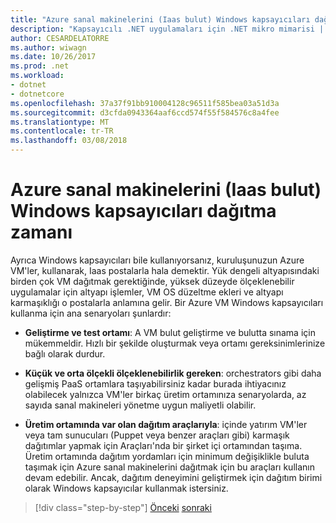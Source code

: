 ```yaml
---
title: "Azure sanal makinelerini (Iaas bulut) Windows kapsayıcıları dağıtma zamanı"
description: "Kapsayıcılı .NET uygulamaları için .NET mikro mimarisi | Azure sanal makinelerini (Iaas bulut) Windows kapsayıcıları dağıtma zamanı"
author: CESARDELATORRE
ms.author: wiwagn
ms.date: 10/26/2017
ms.prod: .net
ms.workload:
- dotnet
- dotnetcore
ms.openlocfilehash: 37a37f91bb910004128c96511f585bea03a51d3a
ms.sourcegitcommit: d3cfda0943364aaf6ccd574f55f584576c8a4fee
ms.translationtype: MT
ms.contentlocale: tr-TR
ms.lasthandoff: 03/08/2018
---
```

# <a name="when-to-deploy-windows-containers-to-azure-vms-iaas-cloud"></a>Azure sanal makinelerini (Iaas bulut) Windows kapsayıcıları dağıtma zamanı

Ayrıca Windows kapsayıcıları bile kullanıyorsanız, kuruluşunuzun Azure VM'ler, kullanarak, Iaas postalarla hala demektir. Yük dengeli altyapısındaki birden çok VM dağıtmak gerektiğinde, yüksek düzeyde ölçeklenebilir uygulamalar için altyapı işlemler, VM OS düzeltme ekleri ve altyapı karmaşıklığı o postalarla anlamına gelir. Bir Azure VM Windows kapsayıcıları kullanma için ana senaryoları şunlardır:

-   **Geliştirme ve test ortamı**: A VM bulut geliştirme ve bulutta sınama için mükemmeldir. Hızlı bir şekilde oluşturmak veya ortamı gereksinimlerinize bağlı olarak durdur.

-   **Küçük ve orta ölçekli ölçeklenebilirlik gereken**: orchestrators gibi daha gelişmiş PaaS ortamlara taşıyabilirsiniz kadar burada ihtiyacınız olabilecek yalnızca VM'ler birkaç üretim ortamınıza senaryolarda, az sayıda sanal makineleri yönetme uygun maliyetli olabilir.

-   **Üretim ortamında var olan dağıtım araçlarıyla**: içinde yatırım VM'ler veya tam sunucuları (Puppet veya benzer araçları gibi) karmaşık dağıtımlar yapmak için Araçları'nda bir şirket içi ortamından taşıma. Üretim ortamında dağıtım yordamları için minimum değişiklikle buluta taşımak için Azure sanal makinelerini dağıtmak için bu araçları kullanın devam edebilir. Ancak, dağıtım deneyimini geliştirmek için dağıtım birimi olarak Windows kapsayıcılar kullanmak istersiniz.

>[!div class="step-by-step"]
[Önceki](when-to-deploy-windows-containers-in-your-on-premises-iaas-vm-infrastructure.md)
[sonraki](when-to-deploy-windows-containers-to-service-fabric.md)
